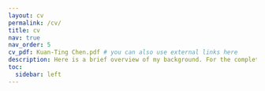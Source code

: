 ```yaml
---
layout: cv
permalink: /cv/
title: cv
nav: true
nav_order: 5
cv_pdf: Kuan-Ting Chen.pdf # you can also use external links here
description: Here is a brief overview of my background. For the complete CV, please click the PDF icon on the right.
toc:
  sidebar: left
---
```

